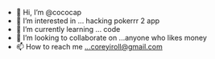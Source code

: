 - 👋 Hi, I’m @cococap
- 👀 I’m interested in ... hacking pokerrr 2 app  
- 🌱 I’m currently learning ... code  
- 💞️ I’m looking to collaborate on ...anyone who likes money 
- 📫 How to reach me ...coreyiroll@gmail.com

<!---
cococap/cococap is a ✨ special ✨ repository because its `README.md` (this file) appears on your GitHub profile.
You can click the Preview link to take a look at your changes.
--->
